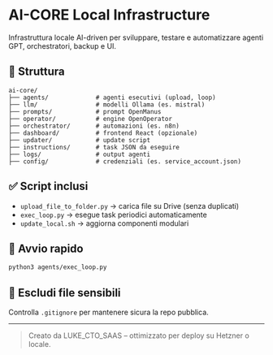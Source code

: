 # AI-CORE Local Infrastructure

Infrastruttura locale AI-driven per sviluppare, testare e automatizzare agenti GPT, orchestratori, backup e UI.

## 📂 Struttura

```
ai-core/
├── agents/             # agenti esecutivi (upload, loop)
├── llm/                # modelli Ollama (es. mistral)
├── prompts/            # prompt OpenManus
├── operator/           # engine OpenOperator
├── orchestrator/       # automazioni (es. n8n)
├── dashboard/          # frontend React (opzionale)
├── updater/            # update script
├── instructions/       # task JSON da eseguire
├── logs/               # output agenti
├── config/             # credenziali (es. service_account.json)
```

## ✅ Script inclusi

- `upload_file_to_folder.py` → carica file su Drive (senza duplicati)
- `exec_loop.py` → esegue task periodici automaticamente
- `update_local.sh` → aggiorna componenti modulari

## 🚀 Avvio rapido

```bash
python3 agents/exec_loop.py
```

## 🔐 Escludi file sensibili
Controlla `.gitignore` per mantenere sicura la repo pubblica.

---

> Creato da LUKE_CTO_SAAS – ottimizzato per deploy su Hetzner o locale.
